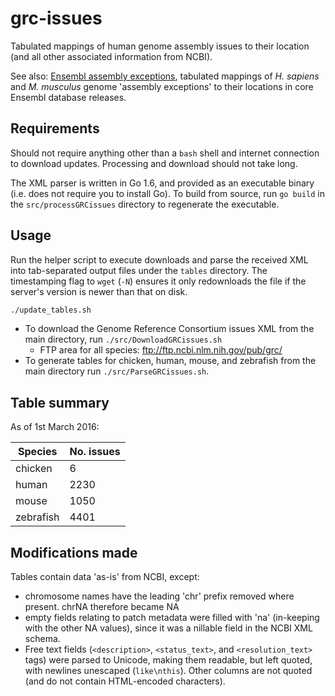 # grc-issues

Tabulated mappings of human genome assembly issues to their location (and all other associated information from NCBI).

See also: [Ensembl assembly exceptions](https://github.com/lmmx/ensembl-assembly-exceptions), tabulated mappings of _H. sapiens_ and _M. musculus_ genome 'assembly exceptions' to their locations in core Ensembl database releases.

## Requirements

Should not require anything other than a `bash` shell and internet connection to download updates. Processing and download should not take long. 

The XML parser is written in Go 1.6, and provided as an executable binary (i.e. does not require you to install Go). To build from source, run `go build` in the `src/processGRCissues` directory to regenerate the executable.

## Usage

Run the helper script to execute downloads and parse the received XML into tab-separated output files under the `tables` directory. The timestamping flag to `wget` (`-N`) ensures it only redownloads the file if the server's version is newer than that on disk.

```sh
./update_tables.sh
```

* To download the Genome Reference Consortium issues XML from the main directory, run `./src/DownloadGRCissues.sh`
  * FTP area for all species: ftp://ftp.ncbi.nlm.nih.gov/pub/grc/
* To generate tables for chicken, human, mouse, and zebrafish from the main directory run `./src/ParseGRCissues.sh`.

## Table summary

As of 1st March 2016:

| Species   | No. issues |
|-----------|------------|
| chicken   |         6  |
| human     |      2230  |
| mouse     |      1050  |
| zebrafish |      4401  |

## Modifications made

Tables contain data 'as-is' from NCBI, except:
* chromosome names have the leading 'chr' prefix removed where present. chrNA therefore became NA
* empty fields relating to patch metadata were filled with 'na' (in-keeping with the other NA values), since it was a nillable field in the NCBI XML schema.
* Free text fields (`<description>`, `<status_text>`, and `<resolution_text>` tags) were parsed to Unicode, making them readable, but left quoted, with newlines unescaped (`like\nthis`). Other columns are not quoted (and do not contain HTML-encoded characters).
